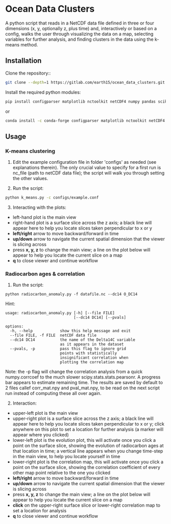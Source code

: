 
# Ocean Data Clusters

A python script that reads in a NetCDF data file defined in three or four dimensions (x, y, optionally z, plus time) and, interactively or based on a config, walks the user through visualizing the data on a map, selecting variables for further analysis, and finding clusters in the data using the k-means method.

## Installation

Clone the repository::
```bash
git clone --depth=1 https://gitlab.com/earth15/ocean_data_clusters.git

```
Install the required python modules:
```bash
pip install configparser matplotlib nctoolkit netCDF4 numpy pandas scikit-learn scipy tqdm
```
or
```bash
conda install -c conda-forge configparser matplotlib nctoolkit netCDF4 numpy pandas scikit-learn scipy tqdm
```
## Usage
### K-means clustering
1. Edit the example configuration file in folder 'configs' as needed (see explanations therein). The only crucial value to specify for a first run is nc_file (path to netCDF data file); the script will walk you through setting the other values.

2. Run the script:
```bash
python k_means.py -c configs/example.conf
```

3. Interacting with the plots:
- left-hand plot is the main view
- right-hand plot is a surface slice across the z axis; a black line will appear here to help you locate slices taken perpendicular to x or y
- **left/right** arrow to move backward/forward in time
- **up/down** arrow to navigate the current spatial dimension that the viewer is slicing across
- press **x, y, z** to change the main view; a line on the plot below will appear to help you locate the current slice on a map
- **q** to close viewer and continue workflow

### Radiocarbon ages & correlation
1. Run the script:
```
python radiocarbon_anomaly.py -f datafile.nc --dc14 O_DC14
```
Hint:
```
usage: radiocarbon_anomaly.py [-h] [--file FILE]
                              [--dc14 DC14] [--pvals]

options:
  -h, --help            show this help message and exit
  --file FILE, -f FILE  netCDF data file
  --dc14 DC14           the name of the Delta14C variable
                        as it appears in the dataset
  --pvals, -p           pass this flag to ignore grid
                        points with statistically
                        insignificant correlation when
                        plotting the correlation map
```
Note: the -p flag will change the correlation analysis from a quick numpy.corrcoef to the much slower scipy.stats.stats.pearsonr. A progress bar appears to estimate remaining time. The results are saved by default to 2 files callef corr_mat.npy and pval_mat.npy, to be read on the next script run instead of computing these all over again.

2. Interaction:
- upper-left plot is the main view
- upper-right plot is a surface slice across the z axis; a black line will appear here to help you locate slices taken perpendicular to x or y; click anywhere on this plot to set a location for further analysis (a marker will appear where you clicked)
- lower-left plot is the evolution plot, this will activate once you click a point on the surface slice, showing the evolution of radiocarbon ages at that location in time; a vertical line appears when you change time-step in the main view, to help you locate yourself in time
- lower-right plot is the correlation map, this will activate once you click a point on the surface slice, showing the correlation coefficient of every other map point relative to the one you clicked
- **left/right** arrow to move backward/forward in time
- **up/down** arrow to navigate the current spatial dimension that the viewer is slicing across
- press **x, y, z** to change the main view; a line on the plot below will appear to help you locate the current slice on a map
- **click** on the upper-right surface slice or lower-right correlation map to set a location for analysis
- **q** to close viewer and continue workflow
